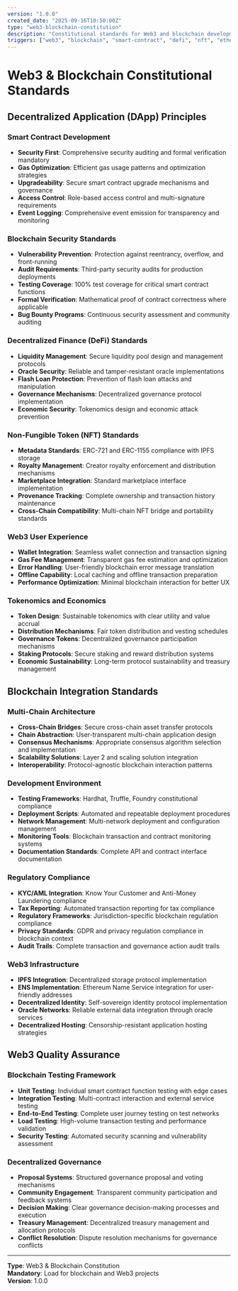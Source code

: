 ```yaml
---
version: "1.0.0"
created_date: "2025-09-16T10:50:00Z"
type: "web3-blockchain-constitution"
description: "Constitutional standards for Web3 and blockchain development"
triggers: ["web3", "blockchain", "smart-contract", "defi", "nft", "ethereum", "solidity", "crypto"]
---
```


# Web3 & Blockchain Constitutional Standards

## Decentralized Application (DApp) Principles

### Smart Contract Development
- **Security First**: Comprehensive security auditing and formal verification mandatory
- **Gas Optimization**: Efficient gas usage patterns and optimization strategies
- **Upgradeability**: Secure smart contract upgrade mechanisms and governance
- **Access Control**: Role-based access control and multi-signature requirements
- **Event Logging**: Comprehensive event emission for transparency and monitoring

### Blockchain Security Standards
- **Vulnerability Prevention**: Protection against reentrancy, overflow, and front-running
- **Audit Requirements**: Third-party security audits for production deployments
- **Testing Coverage**: 100% test coverage for critical smart contract functions
- **Formal Verification**: Mathematical proof of contract correctness where applicable
- **Bug Bounty Programs**: Continuous security assessment and community auditing

### Decentralized Finance (DeFi) Standards
- **Liquidity Management**: Secure liquidity pool design and management protocols
- **Oracle Security**: Reliable and tamper-resistant oracle implementations
- **Flash Loan Protection**: Prevention of flash loan attacks and manipulation
- **Governance Mechanisms**: Decentralized governance protocol implementation
- **Economic Security**: Tokenomics design and economic attack prevention

### Non-Fungible Token (NFT) Standards
- **Metadata Standards**: ERC-721 and ERC-1155 compliance with IPFS storage
- **Royalty Management**: Creator royalty enforcement and distribution mechanisms
- **Marketplace Integration**: Standard marketplace interface implementation
- **Provenance Tracking**: Complete ownership and transaction history maintenance
- **Cross-Chain Compatibility**: Multi-chain NFT bridge and portability standards

### Web3 User Experience
- **Wallet Integration**: Seamless wallet connection and transaction signing
- **Gas Fee Management**: Transparent gas fee estimation and optimization
- **Error Handling**: User-friendly blockchain error message translation
- **Offline Capability**: Local caching and offline transaction preparation
- **Performance Optimization**: Minimal blockchain interaction for better UX

### Tokenomics and Economics
- **Token Design**: Sustainable tokenomics with clear utility and value accrual
- **Distribution Mechanisms**: Fair token distribution and vesting schedules
- **Governance Tokens**: Decentralized governance participation mechanisms
- **Staking Protocols**: Secure staking and reward distribution systems
- **Economic Sustainability**: Long-term protocol sustainability and treasury management

## Blockchain Integration Standards

### Multi-Chain Architecture
- **Cross-Chain Bridges**: Secure cross-chain asset transfer protocols
- **Chain Abstraction**: User-transparent multi-chain application design
- **Consensus Mechanisms**: Appropriate consensus algorithm selection and implementation
- **Scalability Solutions**: Layer 2 and scaling solution integration
- **Interoperability**: Protocol-agnostic blockchain interaction patterns

### Development Environment
- **Testing Frameworks**: Hardhat, Truffle, Foundry constitutional compliance
- **Deployment Scripts**: Automated and repeatable deployment procedures
- **Network Management**: Multi-network deployment and configuration management
- **Monitoring Tools**: Blockchain transaction and contract monitoring systems
- **Documentation Standards**: Complete API and contract interface documentation

### Regulatory Compliance
- **KYC/AML Integration**: Know Your Customer and Anti-Money Laundering compliance
- **Tax Reporting**: Automated transaction reporting for tax compliance
- **Regulatory Frameworks**: Jurisdiction-specific blockchain regulation compliance
- **Privacy Standards**: GDPR and privacy regulation compliance in blockchain context
- **Audit Trails**: Complete transaction and governance action audit trails

### Web3 Infrastructure
- **IPFS Integration**: Decentralized storage protocol implementation
- **ENS Implementation**: Ethereum Name Service integration for user-friendly addresses
- **Decentralized Identity**: Self-sovereign identity protocol implementation
- **Oracle Networks**: Reliable external data integration through oracle services
- **Decentralized Hosting**: Censorship-resistant application hosting strategies

## Web3 Quality Assurance

### Blockchain Testing Framework
- **Unit Testing**: Individual smart contract function testing with edge cases
- **Integration Testing**: Multi-contract interaction and external service testing
- **End-to-End Testing**: Complete user journey testing on test networks
- **Load Testing**: High-volume transaction testing and performance validation
- **Security Testing**: Automated security scanning and vulnerability assessment

### Decentralized Governance
- **Proposal Systems**: Structured governance proposal and voting mechanisms
- **Community Engagement**: Transparent community participation and feedback systems
- **Decision Making**: Clear governance decision-making processes and execution
- **Treasury Management**: Decentralized treasury management and allocation protocols
- **Conflict Resolution**: Dispute resolution mechanisms for governance conflicts

---

**Type**: Web3 & Blockchain Constitution  
**Mandatory**: Load for blockchain and Web3 projects  
**Version**: 1.0.0